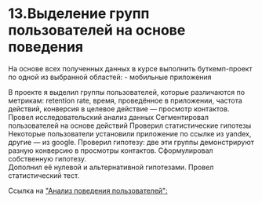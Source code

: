 # 13.Выделение групп пользователей на основе поведения
На основе всех полученных данных в курсе выполнить буткемп-проект по одной из выбранной областей: - мобильные приложения

В проекте я выделил группы пользователей, которые различаются по метрикам:
retention rate,
время, проведённое в приложении,
частота действий,
конверсия в целевое действие — просмотр контактов.
Провел исследовательский анализ данных
Сегментировал пользователей на основе действий
Проверил статистические гипотезы
Некоторые пользователи установили приложение по ссылке из yandex, другие — из google. 
Проверил гипотезу: две эти группы демонстрируют разную конверсию в просмотры контактов.
Сформулировал собственную гипотезу.  
Дополнил её нулевой и альтернативной гипотезами. 
Провел статистический тест.

Ссылка на ["Анализ поведения пользователей":](https://public.tableau.com/views/Unnecessarythings_16646271376670/Dashboard1?:language=en-US&publish=yes&:display_count=n&:origin=viz_share_link) 
